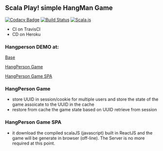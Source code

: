 ## Scala Play! simple HangMan Game

[![Codacy Badge](https://api.codacy.com/project/badge/Grade/1d5be75a95544f8e940aa355f2aa5698)](https://www.codacy.com/app/Raffaello/scala-play-demo?utm_source=github.com&utm_medium=referral&utm_content=Raffaello/scala-play-demo&utm_campaign=badger)
[![Build Status](https://travis-ci.org/Raffaello/scala-play-demo.svg?branch=master)](https://travis-ci.org/Raffaello/scala-play-demo)
[![Scala.js](https://www.scala-js.org/assets/badges/scalajs-0.6.17.svg)](https://www.scala-js.org)

- CI on TravisCI
- CD on Heroku

### Hangperson DEMO at:

[Base](https://lit-spire-71369.herokuapp.com/)

[HangPerson Game](https://lit-spire-71369.herokuapp.com/hangperson)

[HangPerson Game SPA](https://lit-spire-71369.herokuapp.com/hangperson/spa)

### HangPerson Game

- store UUID in session/cookie for multiple users
and store the state of the game assoicate to the UUID in the cache
- restore from cache the game state based on UUID retrieve from session

### HangPerson Game SPA

- it download the compiled scalaJS (javascript) built in ReactJS
and the game will be generate in browser (off-line). The Server is no more required at this point.
